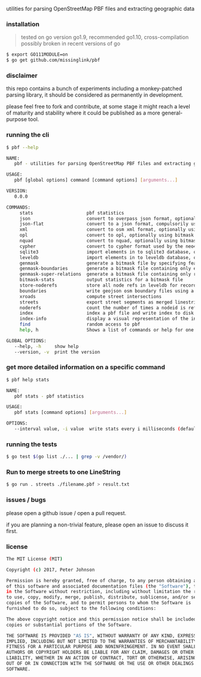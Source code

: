 
utilities for parsing OpenStreetMap PBF files and extracting geographic data

### installation

> tested on go version go1.9, recommended go1.10, cross-compilation possibly broken in recent versions of go

```bash
$ export GO111MODULE=on
$ go get github.com/missinglink/pbf
```

### disclaimer

this repo contains a bunch of experiments including a monkey-patched parsing library, it should be considered as permanently in development.

please feel free to fork and contribute, at some stage it might reach a level of maturity and stability where it could be published as a more general-purpose tool.

### running the cli

```bash
$ pbf --help

NAME:
   pbf - utilities for parsing OpenStreetMap PBF files and extracting geographic data

USAGE:
   pbf [global options] command [command options] [arguments...]

VERSION:
   0.0.0

COMMANDS:
     stats                    pbf statistics
     json                     convert to overpass json format, optionally using bitmask to filter elements
     json-flat                convert to a json format, compulsorily using bitmask to filter elements and leveldb to denormalize where possible
     xml                      convert to osm xml format, optionally using bitmask to filter elements
     opl                      convert to opl, optionally using bitmask to filter elements
     nquad                    convert to nquad, optionally using bitmask to filter elements
     cypher                   convert to cypher format used by the neo4j graph database, optionally using bitmask to filter elements
     sqlite3                  import elements in to sqlite3 database, optionally using bitmask to filter elements
     leveldb                  import elements in to leveldb database, optionally using bitmask to filter elements
     genmask                  generate a bitmask file by specifying feature tags to match
     genmask-boundaries       generate a bitmask file containing only elements referenced by a boundary:administrative relation
     genmask-super-relations  generate a bitmask file containing only relations which have at least one another relation as a member
     bitmask-stats            output statistics for a bitmask file
     store-noderefs           store all node refs in leveldb for records matching bitmask
     boundaries               write geojson osm boundary files using a leveldb database as source
     xroads                   compute street intersections
     streets                  export street segments as merged linestrings, encoded in various formats
     noderefs                 count the number of times a nodeid is referenced in file
     index                    index a pbf file and write index to disk
     index-info               display a visual representation of the index file
     find                     random access to pbf
     help, h                  Shows a list of commands or help for one command

GLOBAL OPTIONS:
   --help, -h     show help
   --version, -v  print the version
```

### get more detailed information on a specific command

```bash
$ pbf help stats

NAME:
   pbf stats - pbf statistics

USAGE:
   pbf stats [command options] [arguments...]

OPTIONS:
   --interval value, -i value  write stats every i milliseconds (default: 0)
```

### running the tests

```bash
$ go test $(go list ./... | grep -v /vendor/)
```

### Run to merge streets to one LineString
```bash
$ go run . streets ./filename.pbf > result.txt
```

### issues / bugs

please open a github issue / open a pull request.

if you are planning a non-trivial feature, please open an issue to discuss it first.

### license

```bash
The MIT License (MIT)

Copyright (c) 2017, Peter Johnson

Permission is hereby granted, free of charge, to any person obtaining a copy
of this software and associated documentation files (the "Software"), to deal
in the Software without restriction, including without limitation the rights
to use, copy, modify, merge, publish, distribute, sublicense, and/or sell
copies of the Software, and to permit persons to whom the Software is
furnished to do so, subject to the following conditions:

The above copyright notice and this permission notice shall be included in all
copies or substantial portions of the Software.

THE SOFTWARE IS PROVIDED "AS IS", WITHOUT WARRANTY OF ANY KIND, EXPRESS OR
IMPLIED, INCLUDING BUT NOT LIMITED TO THE WARRANTIES OF MERCHANTABILITY,
FITNESS FOR A PARTICULAR PURPOSE AND NONINFRINGEMENT. IN NO EVENT SHALL THE
AUTHORS OR COPYRIGHT HOLDERS BE LIABLE FOR ANY CLAIM, DAMAGES OR OTHER
LIABILITY, WHETHER IN AN ACTION OF CONTRACT, TORT OR OTHERWISE, ARISING FROM,
OUT OF OR IN CONNECTION WITH THE SOFTWARE OR THE USE OR OTHER DEALINGS IN THE
SOFTWARE.
```
